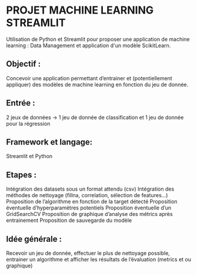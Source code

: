 
PROJET MACHINE LEARNING STREAMLIT
==========
Utilisation de Python et Streamlit pour proposer une application de machine learning : Data Management et application d'un modèle ScikitLearn.

Objectif : 
-------------------------------------------
Concevoir une application permettant d’entrainer et (potentiellement appliquer) des modèles de machine learning en fonction du jeu de donnée.

Entrée : 
-------------------------------------------
2 jeux de données -> 1 jeu de donnée de classification et 1 jeu de donnée pour la régression

Framework et langage: 
-------------------------------------------
Streamlit et Python

Etapes :
-------------------------------------------

Intégration des datasets sous un format attendu (csv)
Intégration des méthodes de nettoyage (fillna, correlation, sélection de features…)
Proposition de l’algorithme en fonction de la target détecté
Proposition éventuelle d’hyperparamètres potentiels
Proposition éventuelle d’un GridSearchCV
Proposition de graphique d’analyse des métrics après entrainement
Proposition de sauvegarde du modèle
 
Idée générale : 
-------------------------------------------
Recevoir un jeu de donnée, effectuer le plus de nettoyage possible, entrainer un algorithme et afficher les résultats de l’évaluation (metrics et ou graphique)
